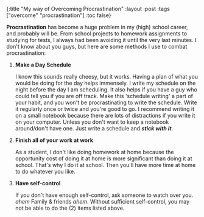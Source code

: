 {:title "My way of Overcoming Procrastination"
 :layout :post
 :tags  ["overcome" "procrastination"]
 :toc false}

__Procrastination__ has become a huge problem in my (high) school career, and
probably will be.  From school projects to homework assignments to studying for
tests, I always had been avoiding it until the very last minutes. I don't know
about you guys, but here are some methods I use to combat procrastination:

1. __Make a Day Schedule__

    I know this sounds really cheesy, but it works. Having a plan of what you
    would be doing for the day helps immensely. I write my schedule on the night
    before the day I am scheduling. It also helps if you have a guy who could
    tell you if you are off track. Make this 'schedule writing' a part of your
    habit, and you won't be procrastinating to write the schedule. Write it
    regularly once or twice and you're good to go. I recommend writing it on a
    small notebook because there are lots of distractions if you write it on
    your computer. Unless you don't want to keep a notebook around/don't have
    one. Just write a schedule and ___stick with it___.

2. __Finish all of your work at work__

    As a student, I don't like doing homework at home because the opportunity
    cost of doing it at home is more significant than doing it at school. That's
    why I do it at school. Then you'll have more time at home to do whatever you
    like.

3. __Have self-control__

    If you don't have enough self-control, ask someone to watch over you. _ahem_
    Family & friends _ahem_. Without sufficient self-control, you may not be
    able to do the (2) items listed above.
